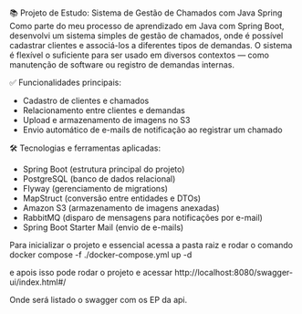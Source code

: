 📚 Projeto de Estudo: Sistema de Gestão de Chamados com Java Spring
Como parte do meu processo de aprendizado em Java com Spring Boot, desenvolvi um sistema simples de gestão de chamados, onde é possível cadastrar clientes e associá-los a diferentes tipos de demandas. O sistema é flexível o suficiente para ser usado em diversos contextos — como manutenção de software ou registro de demandas internas.

✅ Funcionalidades principais:
 - Cadastro de clientes e chamados
 - Relacionamento entre clientes e demandas
 - Upload e armazenamento de imagens no S3
 - Envio automático de e-mails de notificação ao registrar um chamado
   
🛠️ Tecnologias e ferramentas aplicadas:
 - Spring Boot (estrutura principal do projeto)
 - PostgreSQL (banco de dados relacional)
 - Flyway (gerenciamento de migrations)
 - MapStruct (conversão entre entidades e DTOs)
 - Amazon S3 (armazenamento de imagens anexadas)
 - RabbitMQ (disparo de mensagens para notificações por e-mail)
 - Spring Boot Starter Mail (envio de e-mails)

Para inicializar o projeto e essencial acessa a pasta raiz e rodar o comando
docker compose -f ./docker-compose.yml up -d

e apois isso pode rodar o projeto e acessar 
http://localhost:8080/swagger-ui/index.html#/

Onde será listado o swagger com os EP da api.
